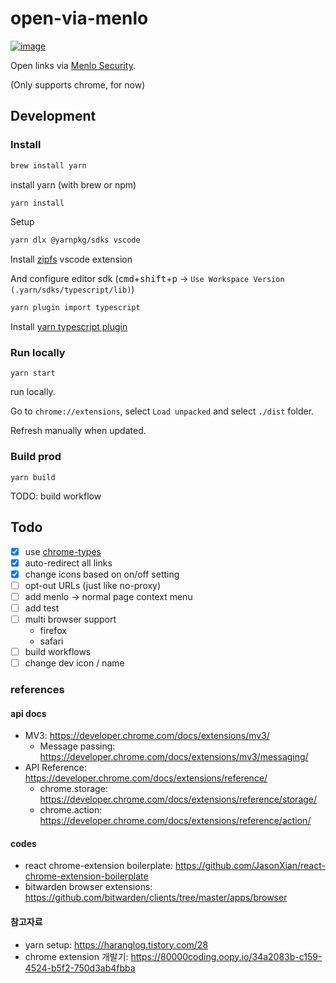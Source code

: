 # open-via-menlo

[![image](https://user-images.githubusercontent.com/11611397/216783062-5f9b5b39-e3d7-48d7-b191-ac1ddc0a325c.png)](https://chrome.google.com/webstore/detail/open-via-menlo/noipifnjlcnmakealjopkndknloofcka)

Open links via [Menlo Security](https://safe.menlosecurity.com/).

(Only supports chrome, for now)

## Development
### Install

```sh
brew install yarn
```
install yarn (with brew or npm)

```sh
yarn install
```
Setup

```sh
yarn dlx @yarnpkg/sdks vscode
```
Install [zipfs](https://marketplace.visualstudio.com/items?itemName=arcanis.vscode-zipfs) vscode extension

And configure editor sdk (<kbd>cmd</kbd>+<kbd>shift</kbd>+<kbd>p</kbd> -> `Use Workspace Version (.yarn/sdks/typescript/lib)`)

```sh
yarn plugin import typescript
```
Install [yarn typescript plugin](https://github.com/yarnpkg/berry/tree/master/packages/plugin-typescript)

### Run locally
```
yarn start
```
run locally.

Go to `chrome://extensions`, select `Load unpacked` and select `./dist` folder.

Refresh manually when updated.

### Build prod
```
yarn build
```

TODO: build workflow

## Todo
- [x] use [chrome-types](https://www.npmjs.com/package/chrome-types)
- [x] auto-redirect all links
- [x] change icons based on on/off setting
- [ ] opt-out URLs (just like no-proxy)
- [ ] add menlo -> normal page context menu
- [ ] add test
- [ ] multi browser support
  - firefox
  - safari
- [ ] build workflows
- [ ] change dev icon / name

### references
#### api docs
- MV3: https://developer.chrome.com/docs/extensions/mv3/
  - Message passing: https://developer.chrome.com/docs/extensions/mv3/messaging/
- API Reference: https://developer.chrome.com/docs/extensions/reference/
  - chrome.storage: https://developer.chrome.com/docs/extensions/reference/storage/
  - chrome.action: https://developer.chrome.com/docs/extensions/reference/action/

#### codes
- react chrome-extension boilerplate: https://github.com/JasonXian/react-chrome-extension-boilerplate
- bitwarden browser extensions: https://github.com/bitwarden/clients/tree/master/apps/browser

#### 참고자료
- yarn setup: https://haranglog.tistory.com/28
- chrome extension 개발기: https://80000coding.oopy.io/34a2083b-c159-4524-b5f2-750d3ab4fbba
